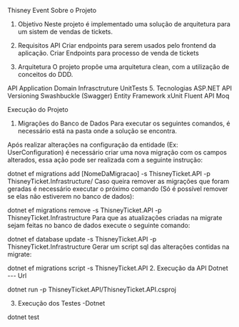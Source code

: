 Thisney Event
Sobre o Projeto
1. Objetivo
Neste projeto é implementado uma solução de arquitetura para um sistem de vendas de tickets.

2. Requisitos
API
Criar endpoints para serem usados pelo frontend da aplicação.
Criar Endpoints para processo de venda de tickets

3. Arquitetura
O projeto propõe uma arquitetura clean, com a utilização de conceitos do DDD.

API
Application
Domain
Infrasctruture
UnitTests
5. Tecnologias
ASP.NET API Versioning
Swashbuckle (Swagger)
Entity Framework
xUnit
Fluent API
Moq

Execução do Projeto
1. Migrações do Banco de Dados
Para executar os seguintes comandos, é necessário está na pasta onde a solução se encontra.

Após realizar alterações na configuração da entidade (Ex: UserConfiguration) é necessário criar uma nova migração com os campos alterados, essa ação pode ser realizada com a seguinte instrução:

dotnet ef migrations add [NomeDaMigracao] -s ThisneyTicket.API -p ThisneyTicket.Infrastructure/
Caso queira remover as migrações que foram geradas é necessário executar o próximo comando (Só é possível remover se elas não estiverem no banco de dados):

dotnet ef migrations remove -s ThisneyTicket.API -p ThisneyTicket.Infrastructure
Para que as atualizações criadas na migrate sejam feitas no banco de dados execute o seguinte comando:

dotnet ef database update -s ThisneyTicket.API -p ThisneyTicket.Infrastructure
Gerar um script sql das alterações contidas na migrate:

dotnet ef migrations script -s ThisneyTicket.API
2. Execução da API
Dotnet --- Url

dotnet run -p ThisneyTicket.API/ThisneyTicket.API.csproj

3. Execução dos Testes
-Dotnet

  dotnet test
